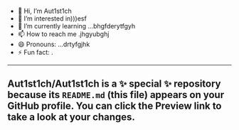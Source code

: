 - 👋 Hi, I’m Aut1st1ch 
- 👀 I’m interested in)))esf
- 🌱 I’m currently learning ...bhgfderytfgyh
- 📫 How to reach me .jhgyubghj
- 😄 Pronouns: ...drtyfgjhk
- ⚡ Fun fact: .
---
Aut1st1ch/Aut1st1ch is a ✨ special ✨ repository because its `README.md` (this file) appears on your GitHub profile.
You can click the Preview link to take a look at your changes.
---
